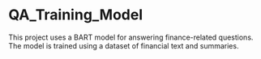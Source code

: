 # QA_Training_Model
This project uses a BART model for answering finance-related questions. The model is trained using a dataset of financial text and summaries.
